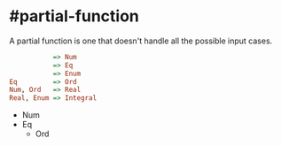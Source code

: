 # #partial-function

A partial function is one that doesn't handle all the possible input cases.

```haskell
           => Num
           => Eq
           => Enum
Eq         => Ord
Num, Ord   => Real
Real, Enum => Integral
```


- Num
- Eq
  - Ord



